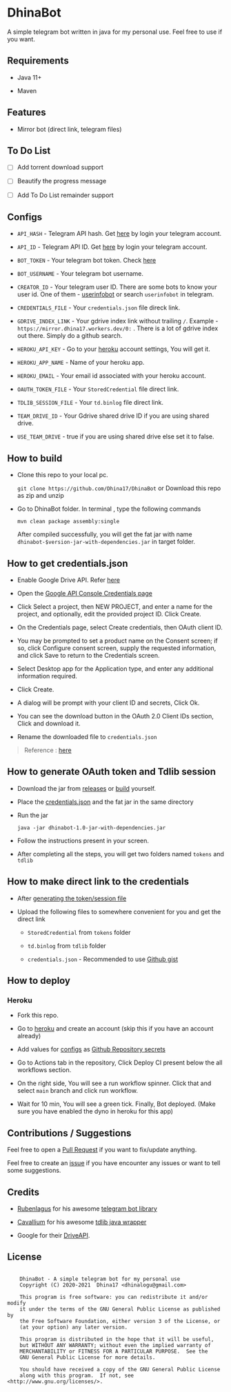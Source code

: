 # DhinaBot

A simple telegram bot written in java for my personal use. Feel free to use if you want.

## Requirements

- Java 11+

- Maven

## Features

- Mirror bot (direct link, telegram files)

## To Do List

- [ ] Add torrent download support

- [ ] Beautify the progress message

- [ ] Add To Do List remainder support

## Configs

- `API_HASH` - Telegram API hash. Get [here](https://my.telegram.org) by login your telegram account.

- `API_ID` - Telegram API ID. Get [here](https://my.telegram.org) by login your telegram account.

- `BOT_TOKEN` - Your telegram bot token. Check [here](https://core.telegram.org/bots#6-botfather)

- `BOT_USERNAME` - Your telegram bot username.

- `CREATOR_ID` - Your telegram user ID. There are some bots to know your user id. One of them - [userinfobot](https://t.me/userinfobot) or search `userinfobot` in telegram.

- `CREDENTIALS_FILE` - Your `credentials.json` file direck link.

- `GDRIVE_INDEX_LINK` - Your gdrive index link without trailing `/`.  Example - `https://mirror.dhina17.workers.dev/0:` . There is a lot of gdrive index out there. Simply do a github search.

- `HEROKU_API_KEY` - Go to your [heroku](https://heroku.com) account settings, You will get it.

- `HEROKU_APP_NAME` - Name of your heroku app.

- `HEROKU_EMAIL` - Your email id associated with your heroku account.

- `OAUTH_TOKEN_FILE` - Your `StoredCredential` file direct link.

- `TDLIB_SESSION_FILE` - Your `td.binlog` file direct link.

- `TEAM_DRIVE_ID` - Your Gdrive shared drive ID if you are using shared drive.

- `USE_TEAM_DRIVE` - true if you are using shared drive else set it to false.

## How to build

- Clone this repo to your local pc.

    `git clone https://github.com/Dhina17/DhinaBot` or Download this repo as zip and unzip

- Go to DhinaBot folder.
    In terminal , type the following commands

    `mvn clean package assembly:single`

    After compiled successfully, you will get the fat jar with name `dhinabot-$version-jar-with-dependencies.jar` in target folder.

## How to get credentials.json

- Enable Google Drive API. Refer [here](https://developers.google.com/drive/api/v3/enable-drive-api)

- Open the [Google API Console Credentials page](https://console.developers.google.com/apis/credentials)

- Click Select a project, then NEW PROJECT, and enter a name for the project, and optionally, edit the provided project ID. Click Create.

- On the Credentials page, select Create credentials, then OAuth client ID.

- You may be prompted to set a product name on the Consent screen; if so, click Configure consent screen, supply the requested information, and click Save to return to the Credentials screen.

- Select Desktop app for the Application type, and enter any additional information required.

- Click Create.

- A dialog will be prompt with your client ID and secrets, Click Ok.

- You can see the download button in the OAuth 2.0 Client IDs section, Click and download it.

- Rename the downloaded file to `credentials.json`

> Reference : [here](https://developers.google.com/adwords/api/docs/guides/authentication)

## How to generate OAuth token and Tdlib session

- Download the jar from [releases](https://github.com/Dhina17/DhinaBot/releases) or [build](#how-to-build) yourself.

- Place the [credentials.json](#how-to-get-credentials.json) and the fat jar in the same directory

- Run the jar

    `java -jar dhinabot-1.0-jar-with-dependencies.jar`

- Follow the instructions present in your screen.

- After completing all the steps, you will get two folders named `tokens` and `tdlib`

## How to make direct link to the credentials

- After [generating the token/session file](#how-to-generate-oauth-token-and-tdlib-session)

- Upload the following files to somewhere convenient for you and get the direct link
  - `StoredCredential` from `tokens` folder

  - `td.binlog` from `tdlib` folder

  - `credentials.json` - Recommended to use [Github gist](https://gist.github.com)

## How to deploy

### Heroku

- Fork this repo.

- Go to [heroku](https://heroku.com) and create an account (skip this if you have an account already)

- Add values for [configs](#configs) as [Github Repository secrets](https://docs.github.com/en/actions/reference/encrypted-secrets)

- Go to Actions tab in the repository, Click Deploy CI present below the all workflows section.

- On the right side, You will see a run workflow spinner. Click that and select `main` branch and click run workflow.

- Wait for 10 min, You will see a green tick. Finally, Bot deployed.
(Make sure you have enabled the dyno in heroku for this app)

## Contributions / Suggestions

Feel free to open a [Pull Request](https://github.com/Dhina17/DhinaBot/pulls) if you want to fix/update anything.

Feel free to create an [issue](https://github.com/Dhina17/DhinaBot/issues) if you have encounter any issues or want to tell some suggestions.

## Credits

- [Rubenlagus](https://github.com/rubenlagus) for his awesome [telegram bot library](https://github.com/rubenlagus/TelegramBots)

- [Cavallium](https://github.com/Cavallium) for his awesome [tdlib java wrapper](https://github.com/tdlight-team/tdlight-java)

- Google for their [DriveAPI](https://developers.google.com/drive/api/v3).

## License

```

    DhinaBot - A simple telegram bot for my personal use
    Copyright (C) 2020-2021  Dhina17 <dhinalogu@gmail.com>
    
    This program is free software: you can redistribute it and/or modify
    it under the terms of the GNU General Public License as published by
    the Free Software Foundation, either version 3 of the License, or
    (at your option) any later version.

    This program is distributed in the hope that it will be useful,
    but WITHOUT ANY WARRANTY; without even the implied warranty of
    MERCHANTABILITY or FITNESS FOR A PARTICULAR PURPOSE.  See the
    GNU General Public License for more details.

    You should have received a copy of the GNU General Public License
    along with this program.  If not, see <http://www.gnu.org/licenses/>.

```
